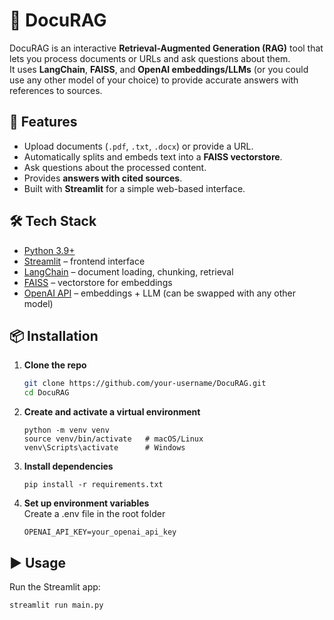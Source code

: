 # 📄 DocuRAG

DocuRAG is an interactive **Retrieval-Augmented Generation (RAG)** tool that lets you process documents or URLs and ask questions about them.  
It uses **LangChain**, **FAISS**, and **OpenAI embeddings/LLMs** (or you could use any other model of your choice) to provide accurate answers with references to sources.


## 🚀 Features
- Upload documents (`.pdf`, `.txt`, `.docx`) or provide a URL.  
- Automatically splits and embeds text into a **FAISS vectorstore**.  
- Ask questions about the processed content.  
- Provides **answers with cited sources**.  
- Built with **Streamlit** for a simple web-based interface.  


## 🛠️ Tech Stack
- [Python 3.9+](https://www.python.org/)  
- [Streamlit](https://streamlit.io/) – frontend interface  
- [LangChain](https://www.langchain.com/) – document loading, chunking, retrieval  
- [FAISS](https://faiss.ai/) – vectorstore for embeddings  
- [OpenAI API](https://platform.openai.com/) – embeddings + LLM (can be swapped with any other model)  


## 📦 Installation

1. **Clone the repo**
    ```bash
    git clone https://github.com/your-username/DocuRAG.git
    cd DocuRAG
    ```

2. **Create and activate a virtual environment**
    ```
    python -m venv venv
    source venv/bin/activate   # macOS/Linux
    venv\Scripts\activate      # Windows
    ```

3. **Install dependencies**
    ```
    pip install -r requirements.txt
    ```

4. **Set up environment variables** \
    Create a .env file in the root folder
    ```
    OPENAI_API_KEY=your_openai_api_key
    ```


## ▶️ Usage

Run the Streamlit app:
```
streamlit run main.py
```